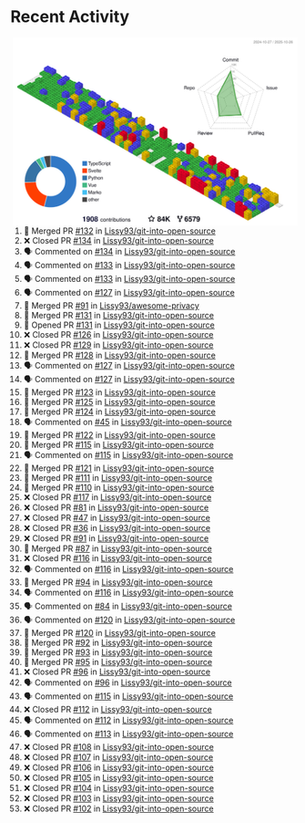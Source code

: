 # Recent Activity

<!-- Summary card -->
<a href="https://github.com/Lissy93/Lissy93/blob/master/METRICS.md">
  <img
    align="right"
    width="500"
    alt="Profile data, generated with yoshi389111/github-profile-3d-contrib"
    src="https://raw.githubusercontent.com/Lissy93/Lissy93/master/profile-3d-contrib/profile-gitblock.svg"
  />
</a>

<!--START_SECTION:activity-->
1. 🎉 Merged PR [#132](https://github.com/Lissy93/git-into-open-source/pull/132) in [Lissy93/git-into-open-source](https://github.com/Lissy93/git-into-open-source)
2. ❌ Closed PR [#134](https://github.com/Lissy93/git-into-open-source/pull/134) in [Lissy93/git-into-open-source](https://github.com/Lissy93/git-into-open-source)
3. 🗣 Commented on [#134](https://github.com/Lissy93/git-into-open-source/issues/134) in [Lissy93/git-into-open-source](https://github.com/Lissy93/git-into-open-source)
4. 🗣 Commented on [#133](https://github.com/Lissy93/git-into-open-source/issues/133) in [Lissy93/git-into-open-source](https://github.com/Lissy93/git-into-open-source)
5. 🗣 Commented on [#133](https://github.com/Lissy93/git-into-open-source/issues/133) in [Lissy93/git-into-open-source](https://github.com/Lissy93/git-into-open-source)
6. 🗣 Commented on [#127](https://github.com/Lissy93/git-into-open-source/issues/127) in [Lissy93/git-into-open-source](https://github.com/Lissy93/git-into-open-source)
7. 🎉 Merged PR [#91](https://github.com/Lissy93/awesome-privacy/pull/91) in [Lissy93/awesome-privacy](https://github.com/Lissy93/awesome-privacy)
8. 🎉 Merged PR [#131](https://github.com/Lissy93/git-into-open-source/pull/131) in [Lissy93/git-into-open-source](https://github.com/Lissy93/git-into-open-source)
9. 💪 Opened PR [#131](https://github.com/Lissy93/git-into-open-source/pull/131) in [Lissy93/git-into-open-source](https://github.com/Lissy93/git-into-open-source)
10. ❌ Closed PR [#126](https://github.com/Lissy93/git-into-open-source/pull/126) in [Lissy93/git-into-open-source](https://github.com/Lissy93/git-into-open-source)
11. ❌ Closed PR [#129](https://github.com/Lissy93/git-into-open-source/pull/129) in [Lissy93/git-into-open-source](https://github.com/Lissy93/git-into-open-source)
12. 🎉 Merged PR [#128](https://github.com/Lissy93/git-into-open-source/pull/128) in [Lissy93/git-into-open-source](https://github.com/Lissy93/git-into-open-source)
13. 🗣 Commented on [#127](https://github.com/Lissy93/git-into-open-source/issues/127) in [Lissy93/git-into-open-source](https://github.com/Lissy93/git-into-open-source)
14. 🗣 Commented on [#127](https://github.com/Lissy93/git-into-open-source/issues/127) in [Lissy93/git-into-open-source](https://github.com/Lissy93/git-into-open-source)
15. 🎉 Merged PR [#123](https://github.com/Lissy93/git-into-open-source/pull/123) in [Lissy93/git-into-open-source](https://github.com/Lissy93/git-into-open-source)
16. 🎉 Merged PR [#125](https://github.com/Lissy93/git-into-open-source/pull/125) in [Lissy93/git-into-open-source](https://github.com/Lissy93/git-into-open-source)
17. 🎉 Merged PR [#124](https://github.com/Lissy93/git-into-open-source/pull/124) in [Lissy93/git-into-open-source](https://github.com/Lissy93/git-into-open-source)
18. 🗣 Commented on [#45](https://github.com/Lissy93/git-into-open-source/issues/45) in [Lissy93/git-into-open-source](https://github.com/Lissy93/git-into-open-source)
19. 🎉 Merged PR [#122](https://github.com/Lissy93/git-into-open-source/pull/122) in [Lissy93/git-into-open-source](https://github.com/Lissy93/git-into-open-source)
20. 🎉 Merged PR [#115](https://github.com/Lissy93/git-into-open-source/pull/115) in [Lissy93/git-into-open-source](https://github.com/Lissy93/git-into-open-source)
21. 🗣 Commented on [#115](https://github.com/Lissy93/git-into-open-source/issues/115) in [Lissy93/git-into-open-source](https://github.com/Lissy93/git-into-open-source)
22. 🎉 Merged PR [#121](https://github.com/Lissy93/git-into-open-source/pull/121) in [Lissy93/git-into-open-source](https://github.com/Lissy93/git-into-open-source)
23. 🎉 Merged PR [#111](https://github.com/Lissy93/git-into-open-source/pull/111) in [Lissy93/git-into-open-source](https://github.com/Lissy93/git-into-open-source)
24. 🎉 Merged PR [#110](https://github.com/Lissy93/git-into-open-source/pull/110) in [Lissy93/git-into-open-source](https://github.com/Lissy93/git-into-open-source)
25. ❌ Closed PR [#117](https://github.com/Lissy93/git-into-open-source/pull/117) in [Lissy93/git-into-open-source](https://github.com/Lissy93/git-into-open-source)
26. ❌ Closed PR [#81](https://github.com/Lissy93/git-into-open-source/pull/81) in [Lissy93/git-into-open-source](https://github.com/Lissy93/git-into-open-source)
27. ❌ Closed PR [#47](https://github.com/Lissy93/git-into-open-source/pull/47) in [Lissy93/git-into-open-source](https://github.com/Lissy93/git-into-open-source)
28. ❌ Closed PR [#36](https://github.com/Lissy93/git-into-open-source/pull/36) in [Lissy93/git-into-open-source](https://github.com/Lissy93/git-into-open-source)
29. ❌ Closed PR [#91](https://github.com/Lissy93/git-into-open-source/pull/91) in [Lissy93/git-into-open-source](https://github.com/Lissy93/git-into-open-source)
30. 🎉 Merged PR [#87](https://github.com/Lissy93/git-into-open-source/pull/87) in [Lissy93/git-into-open-source](https://github.com/Lissy93/git-into-open-source)
31. ❌ Closed PR [#116](https://github.com/Lissy93/git-into-open-source/pull/116) in [Lissy93/git-into-open-source](https://github.com/Lissy93/git-into-open-source)
32. 🗣 Commented on [#116](https://github.com/Lissy93/git-into-open-source/issues/116) in [Lissy93/git-into-open-source](https://github.com/Lissy93/git-into-open-source)
33. 🎉 Merged PR [#94](https://github.com/Lissy93/git-into-open-source/pull/94) in [Lissy93/git-into-open-source](https://github.com/Lissy93/git-into-open-source)
34. 🗣 Commented on [#116](https://github.com/Lissy93/git-into-open-source/issues/116) in [Lissy93/git-into-open-source](https://github.com/Lissy93/git-into-open-source)
35. 🗣 Commented on [#84](https://github.com/Lissy93/git-into-open-source/issues/84) in [Lissy93/git-into-open-source](https://github.com/Lissy93/git-into-open-source)
36. 🗣 Commented on [#120](https://github.com/Lissy93/git-into-open-source/issues/120) in [Lissy93/git-into-open-source](https://github.com/Lissy93/git-into-open-source)
37. 🎉 Merged PR [#120](https://github.com/Lissy93/git-into-open-source/pull/120) in [Lissy93/git-into-open-source](https://github.com/Lissy93/git-into-open-source)
38. 🎉 Merged PR [#92](https://github.com/Lissy93/git-into-open-source/pull/92) in [Lissy93/git-into-open-source](https://github.com/Lissy93/git-into-open-source)
39. 🎉 Merged PR [#93](https://github.com/Lissy93/git-into-open-source/pull/93) in [Lissy93/git-into-open-source](https://github.com/Lissy93/git-into-open-source)
40. 🎉 Merged PR [#95](https://github.com/Lissy93/git-into-open-source/pull/95) in [Lissy93/git-into-open-source](https://github.com/Lissy93/git-into-open-source)
41. ❌ Closed PR [#96](https://github.com/Lissy93/git-into-open-source/pull/96) in [Lissy93/git-into-open-source](https://github.com/Lissy93/git-into-open-source)
42. 🗣 Commented on [#96](https://github.com/Lissy93/git-into-open-source/issues/96) in [Lissy93/git-into-open-source](https://github.com/Lissy93/git-into-open-source)
43. 🗣 Commented on [#115](https://github.com/Lissy93/git-into-open-source/issues/115) in [Lissy93/git-into-open-source](https://github.com/Lissy93/git-into-open-source)
44. ❌ Closed PR [#112](https://github.com/Lissy93/git-into-open-source/pull/112) in [Lissy93/git-into-open-source](https://github.com/Lissy93/git-into-open-source)
45. 🗣 Commented on [#112](https://github.com/Lissy93/git-into-open-source/issues/112) in [Lissy93/git-into-open-source](https://github.com/Lissy93/git-into-open-source)
46. 🗣 Commented on [#113](https://github.com/Lissy93/git-into-open-source/issues/113) in [Lissy93/git-into-open-source](https://github.com/Lissy93/git-into-open-source)
47. ❌ Closed PR [#108](https://github.com/Lissy93/git-into-open-source/pull/108) in [Lissy93/git-into-open-source](https://github.com/Lissy93/git-into-open-source)
48. ❌ Closed PR [#107](https://github.com/Lissy93/git-into-open-source/pull/107) in [Lissy93/git-into-open-source](https://github.com/Lissy93/git-into-open-source)
49. ❌ Closed PR [#106](https://github.com/Lissy93/git-into-open-source/pull/106) in [Lissy93/git-into-open-source](https://github.com/Lissy93/git-into-open-source)
50. ❌ Closed PR [#105](https://github.com/Lissy93/git-into-open-source/pull/105) in [Lissy93/git-into-open-source](https://github.com/Lissy93/git-into-open-source)
51. ❌ Closed PR [#104](https://github.com/Lissy93/git-into-open-source/pull/104) in [Lissy93/git-into-open-source](https://github.com/Lissy93/git-into-open-source)
52. ❌ Closed PR [#103](https://github.com/Lissy93/git-into-open-source/pull/103) in [Lissy93/git-into-open-source](https://github.com/Lissy93/git-into-open-source)
53. ❌ Closed PR [#102](https://github.com/Lissy93/git-into-open-source/pull/102) in [Lissy93/git-into-open-source](https://github.com/Lissy93/git-into-open-source)
<!--END_SECTION:activity-->
